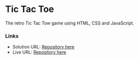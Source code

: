 # Tic Tac Toe

The retro Tic Tac Tow game using HTML, CSS and JavaScript.

### Links

- Solution URL: [Repository here](https://github.com/Shub-hamburger/Tic-Tac-Toe)
- Live URL: [Repository here](https://shub-hamburger.github.io/Tic-Tac-Toe/)
